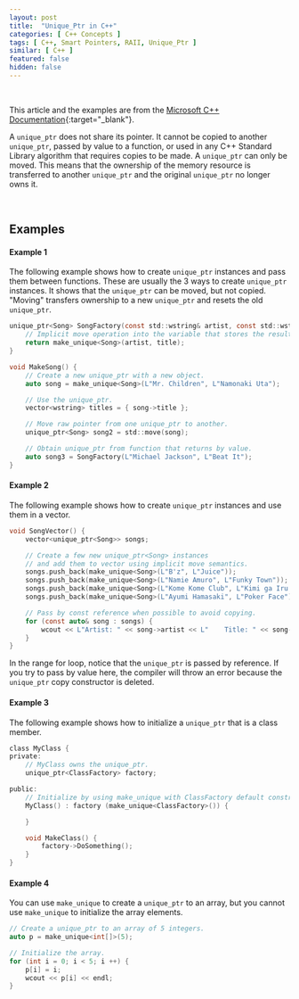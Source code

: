 ```yaml
---
layout: post
title:  "Unique_Ptr in C++"
categories: [ C++ Concepts ]
tags: [ C++, Smart Pointers, RAII, Unique_Ptr ]
similar: [ C++ ]
featured: false
hidden: false
---
```


<br />

This article and the examples are from the [Microsoft C++ Documentation](https://docs.microsoft.com/en-us/cpp/cpp/how-to-create-and-use-unique-ptr-instances?view=msvc-160){:target="_blank"}. 

A `unique_ptr` does not share its pointer. It cannot be copied to another `unique_ptr`, passed by value to a function, or used in any C++ Standard Library algorithm that requires copies to be made. A `unique_ptr` can only be moved. This means that the ownership of the memory resource is transferred to another `unique_ptr` and the original `unique_ptr` no longer owns it.



<br />

## Examples

#### Example 1

The following example shows how to create `unique_ptr` instances and pass them between functions. These are usually the 3 ways to create `unique_ptr` instances. It shows that the `unique_ptr` can be moved, but not copied. "Moving" transfers ownership to a new `unique_ptr` and resets the old `unique_ptr`.

```c
unique_ptr<Song> SongFactory(const std::wstring& artist, const std::wstring& title) {
    // Implicit move operation into the variable that stores the result.
    return make_unique<Song>(artist, title);
}

void MakeSong() {
    // Create a new unique_ptr with a new object.
    auto song = make_unique<Song>(L"Mr. Children", L"Namonaki Uta");

    // Use the unique_ptr.
    vector<wstring> titles = { song->title };

    // Move raw pointer from one unique_ptr to another.
    unique_ptr<Song> song2 = std::move(song);

    // Obtain unique_ptr from function that returns by value.
    auto song3 = SongFactory(L"Michael Jackson", L"Beat It");
}
```

#### Example 2

The following example shows how to create `unique_ptr` instances and use them in a vector.
```c
void SongVector() {
    vector<unique_ptr<Song>> songs;

    // Create a few new unique_ptr<Song> instances
    // and add them to vector using implicit move semantics.
    songs.push_back(make_unique<Song>(L"B'z", L"Juice"));
    songs.push_back(make_unique<Song>(L"Namie Amuro", L"Funky Town"));
    songs.push_back(make_unique<Song>(L"Kome Kome Club", L"Kimi ga Iru Dake de"));
    songs.push_back(make_unique<Song>(L"Ayumi Hamasaki", L"Poker Face"));

    // Pass by const reference when possible to avoid copying.
    for (const auto& song : songs) {
        wcout << L"Artist: " << song->artist << L"    Title: " << song->title << endl;
    }
}
```

In the range for loop, notice that the `unique_ptr` is passed by reference. If you try to pass by value here, the compiler will throw an error because the `unique_ptr` copy constructor is deleted.


#### Example 3

The following example shows how to initialize a `unique_ptr` that is a class member.
```c
class MyClass {
private:
    // MyClass owns the unique_ptr.
    unique_ptr<ClassFactory> factory;

public:
    // Initialize by using make_unique with ClassFactory default constructor.
    MyClass() : factory (make_unique<ClassFactory>()) {

    }

    void MakeClass() {
        factory->DoSomething();
    }
}
```

#### Example 4

You can use `make_unique` to create a `unique_ptr` to an array, but you cannot use `make_unique` to initialize the array elements.

```c
// Create a unique_ptr to an array of 5 integers.
auto p = make_unique<int[]>(5);

// Initialize the array.
for (int i = 0; i < 5; i ++) {
    p[i] = i;
    wcout << p[i] << endl;
}
```





